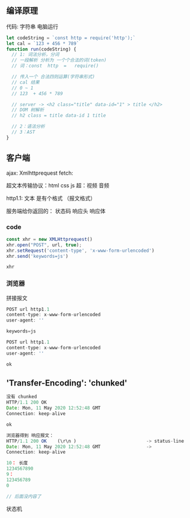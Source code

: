 ## 编译原理

代码: 字符串
电脑运行
```js
let codeString = `const http = require('http');`
let cal = `123 + 456 * 789`
function run(codeString) {
  // 1: 词法分析，分词
  // 一段解析 分析为 一个个合法的词(token)
  // 词：const  http  =   require()

  // 传入一个 合法四则运算(字符串形式)
  // cal 结果
  // 0 ~ 1
  // 123  + 456 * 789

  // server -> <h2 class="title" data-id="1" > title </h2>
  // DOM 树解析
  // h2 class = title data-id 1 title

  // 2：语法分析
  // 3：AST
}
```

## 客户端
ajax: Xmlhttprequest
fetch: 

超文本传输协议：html css js 超：视频 音频


http1.1: 文本 是有个格式 （报文格式）



服务端给你返回的：
状态码
响应头
响应体

### code
```js
const xhr = new XMLHttprequest()
xhr.open("POST", url, true);
xhr.setRequest('content-type', 'x-www-form-urlencoded')
xhr.send('keywords=js')

xhr
```

### 浏览器
拼接报文

```js
POST url http1.1
content-type: x-www-form-urlencoded
user-agent: ''

keywords=js

```

```js
POST url http1.1
content-type: x-www-form-urlencoded
user-agent: ''

ok

```

## 'Transfer-Encoding': 'chunked'
```js
没有 chunked
HTTP/1.1 200 OK
Date: Mon, 11 May 2020 12:52:48 GMT
Connection: keep-alive

ok

```

```js
浏览器得到 响应报文：
HTTP/1.1 200 OK    (\r\n )                          -> status-line
Date: Mon, 11 May 2020 12:52:48 GMT                 ->
Connection: keep-alive

10： 长度
1234567890
9：
123456789
0

// 后面没内容了
```

状态机


